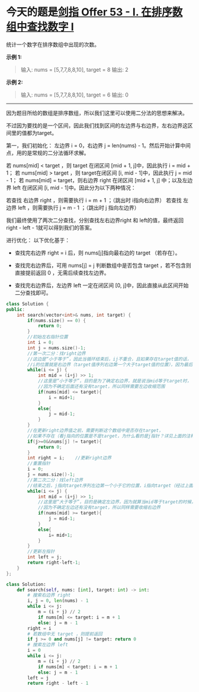# 今天的题是[剑指 Offer 53 - I. 在排序数组中查找数字 I](https://leetcode-cn.com/problems/zai-pai-xu-shu-zu-zhong-cha-zhao-shu-zi-lcof/)

统计一个数字在排序数组中出现的次数。

**示例 1:**

> 输入: nums = [5,7,7,8,8,10], target = 8
> 输出: 2

**示例 2:**

> 输入: nums = [5,7,7,8,8,10], target = 6
> 输出: 0

---

因为题目所给的数组是排序数组，所以我们这里可以使用二分法的思想来解决。

不过因为要找的是一个区间，因此我们找到区间的左边界与右边界，左右边界这区间里的值都为target。

第一，我们初始化： 左边界 i = 0，右边界 j = len(nums) - 1。然后开始计算中间点，用的是常规的二分法循环求解。

若 nums[mid] < target ，则 target 在闭区间 [mid + 1, j]中，因此执行 i = mid + 1；
若 nums[mid] > target ，则 target在闭区间 [i, mid - 1]中，因此执行 j = mid - 1；
若 nums[mid] = target，则右边界 right 在闭区间 [mid + 1, j] 中；以及左边界 left 在闭区间 [i, mid - 1]中。因此分为以下两种情况：

若查找 右边界 right ，则需要执行 i = m + 1 ；（跳出时 i指向右边界）
若查找 左边界 left ，则需要执行 j = m - 1 ；（跳出时 j 指向左边界）

我们最终使用了两次二分查找，分别查找左右边界right 和 left的值，最终返回 right - left - 1就可以得到我们的答案。

进行优化：
以下优化基于：

- 查找完右边界 right = i 后，则 nums[j]指向最右边的 target （若存在）。

- 查找完右边界后，可用 nums[j] = j 判断数组中是否包含 target ，若不包含则直接提前返回 0 ，无需后续查找左边界。
- 查找完右边界后，左边界 left 一定在闭区间 [0, j]中，因此直接从此区间开始二分查找即可。

```c++
class Solution {
public:
    int search(vector<int>& nums, int target) {
        if(nums.size() == 0) {
            return 0;
        }
        //初始左右指针位置
        int i = 0;
        int j = nums.size()-1;
        //第一次二分：找right边界
        //这边是“小于等于”，因此当循环结束后，ij不重合，且如果存在target值的话，
		//i的位置就是右边界（target值序列右边第一个大于target值的位置），因为最后一次循环一定是i=mid+1；且此时j指向target
        while(i <= j) {
            int mid = (i+j) >> 1;
            //这里是“小于等于”，目的是为了确定右边界，就是说当mid等于target时，
			//因为不确定后面还有没有target，所以同样需要左边收缩范围
            if(nums[mid] <= target){
                i = mid+1;
            }
            else{
                j = mid-1;
            }
        }
        //在更新right边界值之前，需要判断这个数组中是否存在target，
		//如果不存在（看j指向的位置是不是target，为什么看的是j指针？详见上面的注释）
        if(j>=0&&nums[j] != target){
            return 0;
        }
        int right = i;    //更新right边界
        //重置指针
        i = 0;
        j = nums.size()-1;
        //第二次二分：找left边界
        //结束之后，j指向target序列左边第一个小于它的位置，i指向target（经过上面判断，target一定存在）
        while(i <= j) {
            int mid = (i+j) >> 1;
            //这里是“大于等于”，目的是确定左边界，因为就算当mid等于target的时候，
			//因为不确定左边还有没有target，所以同样需要收缩右边界
            if(nums[mid] >= target){
                j = mid-1;
            }
            else{
                i= mid+1;
            }
        }
        //更新左指针
        int left = j;
        return right-left-1;
    }
};
```

```python
class Solution:
    def search(self, nums: [int], target: int) -> int:
        # 搜索右边界 right
        i, j = 0, len(nums) - 1
        while i <= j:
            m = (i + j) // 2
            if nums[m] <= target: i = m + 1
            else: j = m - 1
        right = i
        # 若数组中无 target ，则提前返回
        if j >= 0 and nums[j] != target: return 0
        # 搜索左边界 left
        i = 0
        while i <= j:
            m = (i + j) // 2
            if nums[m] < target: i = m + 1
            else: j = m - 1
        left = j
        return right - left - 1
```

